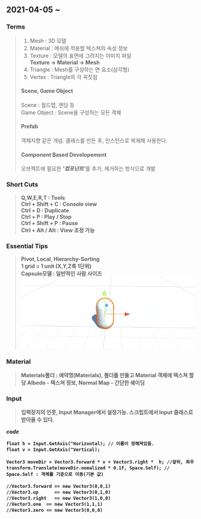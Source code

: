 <h2>2021-04-05 ~ </h2>

<h3>Terms</h3>

> <ol>
>    <li>Mesh : 3D 모델</li>
>    <li>Material : 메쉬에 적용할 텍스쳐의 속성 정보</li>
>    <li>Texture : 모델의 표면에 그려지는 이미지 파일</li>
>    <b>Texture -> Material -> Mesh</b>
>    <li>Triangle : Mesh를 구성하는 면 요소(삼각형)</li>
>    <li>Vertex : Triangle의 각 꼭짓점</li>
> </ol>
> <h4>Scene, Game Object</h4>
> Scene : 월드맵, 엔딩 등<br>
> Game Object : Scene을 구성하는 모든 객체
>
> <h4>Prefab</h4>
> 객체지향 같은 개념. 클래스를 만든 후, 인스턴스로 복제해 사용한다.
>
> <h4>Component Based Developement</h4>
> 오브젝트에 필요한 <b><i>'컴포넌트'</i></b>를 추가, 제거하는 방식으로 개발

<h3>Short Cuts</h3>
 
 > <b>Q,W,E,R,T : Tools</b><br>
 > <b>Ctrl + Shift + C : Console view</b><br>
 > <b>Ctrl + D : Duplicate</b><br>
 > <b>Ctrl + P : Play / Stop</b><br>
 > <b>Ctrl + Shift + P : Pause</b><br>
 > <b>Ctrl + Alt / Alt : View 조정 가능

<h3>Essential Tips</h3>
 
 > <b> Pivot, Local, Hierarchy-Sorting</b><br>
 > <b> 1 grid = 1 unit (X,Y,Z축 1단위)</b><br>
 > <b>Capsule모델 : 일반적인 사람 사이즈</b>
![capsulemodel.png](./img/capsulemodel.PNG)

<h3>Material</h3>

> Materials폴더 : 예약명(Materials), 폴더를 만들고 Material 객체에 텍스쳐 할당
> Albedo - 텍스쳐 정보, Normal Map - 간단한 쉐이딩

<h3>Input</h3>

> 입력장치의 인풋, Input Manager에서 설정가능.
> 스크립트에서 Input 클래스로 받아올 수 있다.

<i>code</i>

```
float h = Input.GetAxis("Horizontal); // 이름이 정해져있음.
float v = Input.GetAxis("Vertical);

Vector3 moveDir = Vector3.forward * v + Vector3.right *  h; //앞뒤, 좌우
transform.Translate(moveDir.nomalized * 0.1f, Space.Self); // Space.Self : 객체를 기준으로 이동(기본 값)

//Vector3.forward == new Vector3(0,0,1)
//Vector3.up      == new Vector3(0,1,0)
//Vector3.right   == new Vector3(1,0,0)
//Vector3.one  == new Vector3(1,1,1)
//Vector3.zero == new Vector3(0,0,0)
```
